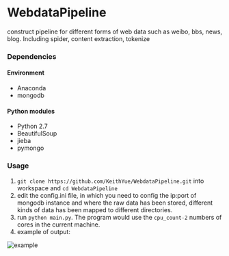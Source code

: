 WebdataPipeline
===============

construct pipeline for different forms of web data such as weibo, bbs, news, blog. Including spider, content extraction, tokenize

### Dependencies

#### Environment
* Anaconda
* mongodb

#### Python modules
* Python 2.7
* BeautifulSoup
* jieba
* pymongo

### Usage
1. `git clone https://github.com/KeithYue/WebdataPipeline.git` into workspace and `cd WebdataPipeline`
2. edit the config.ini file, in which you need to config the ip:port of mongodb instance and where the raw data has been stored, different kinds of data has been mapped to different directories.
3. run `python main.py`. The program would use the `cpu_count-2` numbers of cores in the current machine.
4. example of output:

![example](http://keithyue.github.io/images/wbpipeline_sample.png)

